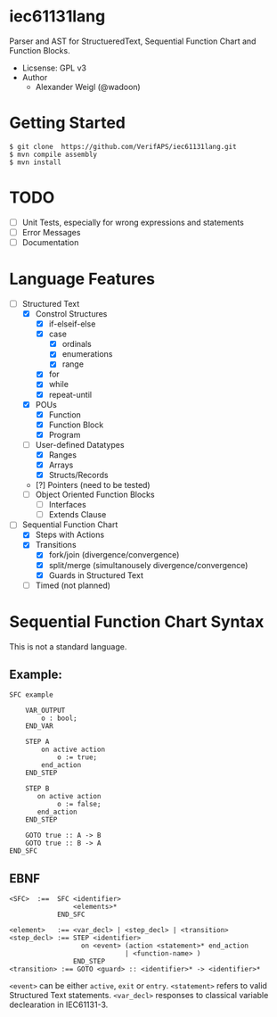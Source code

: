 # iec61131lang


Parser and AST for StructueredText, Sequential Function Chart and Function Blocks.


* Licsense: GPL v3
* Author
  * Alexander Weigl (@wadoon)

# Getting Started


```
$ git clone  https://github.com/VerifAPS/iec61131lang.git
$ mvn compile assembly
$ mvn install
```

# TODO

* [ ] Unit Tests, especially for wrong expressions and statements
* [ ] Error Messages
* [ ] Documentation

# Language Features

* [ ] Structured Text
  * [x] Constrol Structures
    * [x] if-elseif-else
    * [x] case
      * [x] ordinals
      * [x] enumerations
      * [x] range
    * [x] for
    * [x] while
    * [x] repeat-until
  * [x] POUs
    * [x] Function
    * [x] Function Block
    * [x] Program
  * [ ] User-defined Datatypes
    * [x] Ranges
    * [x] Arrays
    * [x] Structs/Records
  * [?] Pointers (need to be tested)
  * [ ] Object Oriented Function Blocks
    * [ ] Interfaces
    * [ ] Extends Clause
* [ ] Sequential Function Chart
  * [x] Steps with Actions
  * [x] Transitions
    * [x] fork/join (divergence/convergence)
    * [x] split/merge (simultanousely divergence/convergence)
    * [x] Guards in Structured Text
  * [ ] Timed (not planned)

# Sequential Function Chart Syntax

This is not a standard language.


## Example:

```
SFC example

    VAR_OUTPUT
        o : bool;
    END_VAR

    STEP A
        on active action
            o := true;
        end_action
    END_STEP

    STEP B
       on active action
            o := false;
       end_action
    END_STEP

    GOTO true :: A -> B
    GOTO true :: B -> A
END_SFC
```

## EBNF

```
<SFC>  :==  SFC <identifier>
                <elements>*
            END_SFC

<element>   :== <var_decl> | <step_decl> | <transition>
<step_decl> :== STEP <identifier>
                  on <event> (action <statement>* end_action
                             | <function-name> )
                END_STEP
<transition> :== GOTO <guard> :: <identifier>* -> <identifier>*
```

`<event>` can be either `active`, `exit` or `entry`. `<statement>` refers to
valid Structured Text statements. `<var_decl>` responses to classical variable
declearation in IEC61131-3.
